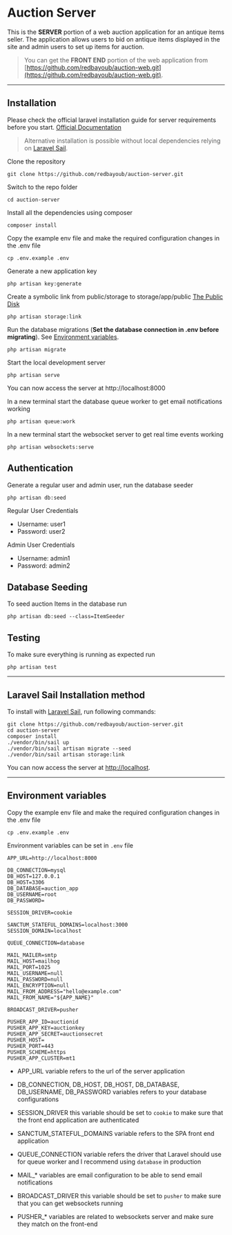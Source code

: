 # Auction Server

This is the **SERVER** portion of a web auction application for an antique items seller. The application allows users to bid on antique items displayed in the site and admin users to set up items for auction.

> You can get the **FRONT END** portion of the web application from [https://github.com/redbayoub/auction-web.git](https://github.com/redbayoub/auction-web.git).


---

## Installation

Please check the official laravel installation guide for server requirements before you start. [Official Documentation](https://laravel.com/docs/9.x/installation#installation)

> Alternative installation is possible without local dependencies relying on [Laravel Sail](#laravel-sail-installation-method).

Clone the repository

    git clone https://github.com/redbayoub/auction-server.git

Switch to the repo folder

    cd auction-server

Install all the dependencies using composer

    composer install

Copy the example env file and make the required configuration changes in the .env file

    cp .env.example .env

Generate a new application key

    php artisan key:generate

Create a symbolic link from public/storage to storage/app/public [The Public Disk](https://laravel.com/docs/9.x/filesystem#the-public-disk)

    php artisan storage:link

Run the database migrations (**Set the database connection in .env before migrating**). See [Environment variables](#environment-variables).

    php artisan migrate

Start the local development server

    php artisan serve

You can now access the server at http://localhost:8000

In a new terminal start the database queue worker to get email notifications working

    php artisan queue:work
    
In a new terminal start the websocket server to get real time events working

    php artisan websockets:serve 

## Authentication

Generate a regular user and admin user, run the database seeder

    php artisan db:seed

Regular User Credentials

-   Username: user1
-   Password: user2

Admin User Credentials

-   Username: admin1
-   Password: admin2

## Database Seeding

To seed auction Items in the database run

    php artisan db:seed --class=ItemSeeder

## Testing

To make sure everything is running as expected run

    php artisan test

---

## Laravel Sail Installation method

To install with [Laravel Sail](https://laravel.com/docs/9.x/sail), run following commands:

```
git clone https://github.com/redbayoub/auction-server.git
cd auction-server
composer install
./vendor/bin/sail up
./vendor/bin/sail artisan migrate --seed
./vendor/bin/sail artisan storage:link
```

You can now access the server at [http://localhost](http://localhost).

---

## Environment variables

Copy the example env file and make the required configuration changes in the .env file

    cp .env.example .env

Environment variables can be set in `.env` file

    APP_URL=http://localhost:8000

    DB_CONNECTION=mysql
    DB_HOST=127.0.0.1
    DB_HOST=3306
    DB_DATABASE=auction_app
    DB_USERNAME=root
    DB_PASSWORD=

    SESSION_DRIVER=cookie

    SANCTUM_STATEFUL_DOMAINS=localhost:3000
    SESSION_DOMAIN=localhost

    QUEUE_CONNECTION=database

    MAIL_MAILER=smtp
    MAIL_HOST=mailhog
    MAIL_PORT=1025
    MAIL_USERNAME=null
    MAIL_PASSWORD=null
    MAIL_ENCRYPTION=null
    MAIL_FROM_ADDRESS="hello@example.com"
    MAIL_FROM_NAME="${APP_NAME}"

    BROADCAST_DRIVER=pusher

    PUSHER_APP_ID=auctionid
    PUSHER_APP_KEY=auctionkey
    PUSHER_APP_SECRET=auctionsecret
    PUSHER_HOST=
    PUSHER_PORT=443
    PUSHER_SCHEME=https
    PUSHER_APP_CLUSTER=mt1


-   APP_URL variable refers to the url of the server application

-   DB_CONNECTION, DB_HOST, DB_HOST, DB_DATABASE, DB_USERNAME, DB_PASSWORD variables refers to your database configurations

-   SESSION_DRIVER this variable should be set to `cookie` to make sure that the front end application are authenticated

-   SANCTUM_STATEFUL_DOMAINS variable refers to the SPA front end application

-   QUEUE_CONNECTION variable refers the driver that Laravel should use for queue worker and I recommend using `database` in production

-   MAIL_* variables are email configuration to be able to send email notifications

-   BROADCAST_DRIVER  this variable should be set to `pusher` to make sure that you can get websockets running

-   PUSHER_* variables are related to websockets server and make sure they match on the front-end
